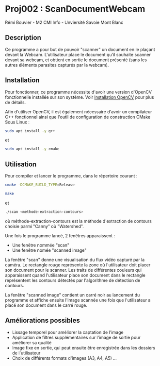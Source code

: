 # Proj002 : ScanDocumentWebcam

Rémi Bouvier - M2 CMI Info - Unviersité Savoie Mont Blanc

## Description

Ce programme a pour but de pouvoir "scanner" un document en le plaçant devant la Webcam.
L'utilisateur place le document qu'il souhaite scanner devant sa webcam, et obtient en sortie le document présenté (sans les autres éléments parasites capturés par la webcam).

## Installation

Pour fonctionner, ce programme nécessite d'avoir une version d'OpenCV fonctionnelle installée sur son système.
Voir  [Installation OpenCV](https://docs.opencv.org/4.x/df/d65/tutorial_table_of_content_introduction.html) pour plus de détails.

Afin d'utiliser OpenCV, il est également nécessaire d'avoir un compilateur C++ fonctionnel ainsi que l'outil de configuration de construction CMake
Sous Linux :
```bash
sudo apt install -y g++
```
et
```bash
sudo apt install -y cmake
```

## Utilisation

Pour compiler et lancer le programme, dans le répertoire courant :
```bash
cmake -DCMAKE_BUILD_TYPE=Release
```
```bash
make
```
et 
```bash
./scan <methode-extraction-contours>
```
où méthode-extraction-contours est la méthode d'extraction de contours choisie parmi "Canny" où "Watershed".

Une fois le programme lancé, 2 fenêtres apparaissent :
- Une fenêtre nommée "scan"
- Une fenêtre nomée "scanned image"

La fenêtre "scan" donne une visualisation du flux vidéo capturé par la caméra.
Le rectangle rouge représente la zone où l'utilisateur doit placer son document pour le scanner.
Les traits de différentes couleurs qui apparaissent quand l'utilisateur place son document dans le rectangle représentent les contours détectés par l'algorithme de détection de contours.

La fenêtre "scanned image" contient un carré noir au lancement du programme et affiche ensuite l'image scannée une fois que l'utilisateur a placé son document dans le carré rouge.

## Améliorations possibles

- Lissage temporel pour améliorer la captation de l'image
- Application de filtres supplémentaires sur l'image de sortie pour améliorer sa qualité
- Image fixe en sortie, qui peut ensuite être enregistrée dans les dossiers de l'utilisateur
- Choix de différents formats d'images (A3, A4, A5)
...
